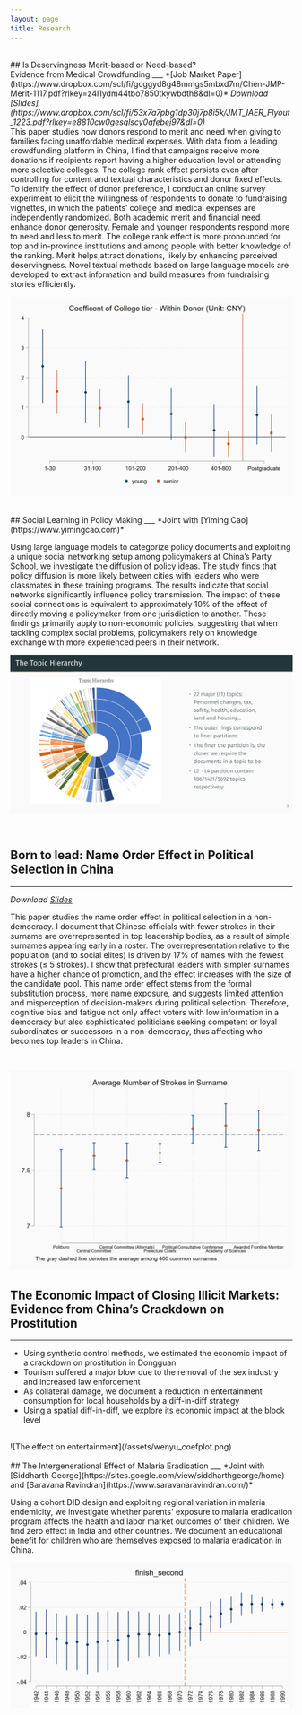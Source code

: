 ```yaml
---
layout: page
title: Research
---
```

<br>
## Is Deservingness Merit-based or Need-based? <br> Evidence from Medical Crowdfunding
___
*[Job Market Paper](https://www.dropbox.com/scl/fi/gcggyd8g48mmgs5mbxd7m/Chen-JMP-Merit-1117.pdf?rlkey=z4l1ydm44tbo7850tkywbdth8&dl=0)*  
<i>Download [Slides](https://www.dropbox.com/scl/fi/53x7a7pbg1dp30j7p8i5k/JMT_IAER_Flyout_1223.pdf?rlkey=e8810cw0gesqlscy0afebej97&dl=0)</i>

<br>
This paper studies how donors respond to merit and need when giving to families facing unaffordable medical expenses. With data from a leading crowdfunding platform in China, I find that campaigns receive more donations if recipients report having a higher education level or attending more selective colleges. The college rank effect persists even after controlling for content and textual characteristics and donor fixed effects. To identify the effect of donor preference, I conduct an online survey experiment to elicit the willingness of respondents to donate to fundraising vignettes, in which the patients’ college and medical expenses are independently randomized. Both academic merit and financial need enhance donor generosity. Female and younger respondents respond more to need and less to merit. The college rank effect is more pronounced for top and in-province institutions and among people with better knowledge of the ranking. Merit helps attract donations, likely by enhancing perceived deservingness. Novel textual methods based on large language models are developed to extract information and build measures from fundraising stories efficiently.
<br>

![Academic Merit Effect on Donation](/assets/coltier1210.png)

<br>
## Social Learning in Policy Making 
___
*Joint with [Yiming Cao](https://www.yimingcao.com)*  
<!--- <i>Download [Here](https://www.dropbox.com/scl/fi/yzlov9we69mhr2l72rpbo/Paper2_policydiffusion.pdf?rlkey=ylh9s9xmkij6ewiway6omvp8j&dl=0)</i>  --->

Using large language models to categorize policy documents and exploiting a unique social networking setup among policymakers at China’s Party School, we investigate the diffusion of policy ideas. The study finds that policy diffusion is more likely between cities with leaders who were classmates in these training programs. The results indicate that social networks significantly influence policy transmission. The impact of these social connections is equivalent to approximately 10% of the effect of directly moving a policymaker from one jurisdiction to another. These findings primarily apply to non-economic policies, suggesting that when tackling complex social problems, policymakers rely on knowledge exchange with more experienced peers in their network.
<br> 

![Topic Hierarchy by BERT](/assets/the_topic_hierarchy.png)

<br>

## Born to lead: Name Order Effect in Political Selection in China
___
<i>Download [Slides](https://www.dropbox.com/scl/fi/stazf32pc6wabi8pf4pfc/Strokes_slides_0322.pdf?rlkey=cgalem1h0o09b31b1s5swi2q3&dl=0)</i>

This paper studies the name order effect in political selection in a non-democracy. I document that Chinese officials with fewer strokes in their surname are overrepresented in top leadership bodies, as a result of simple surnames appearing early in a roster. The overrepresentation relative to the population (and to social elites) is driven by 17% of names with the fewest strokes (≤ 5 strokes). I show that prefectural leaders with simpler surnames have a higher chance of promotion, and the effect increases with the size of the candidate pool. This name order effect stems from the formal substitution process, more name exposure, and suggests limited attention and misperception of decision-makers during political selection. Therefore, cognitive bias and fatigue not only affect voters with low information in a democracy but also sophisticated politicians seeking competent or loyal subordinates or successors in a non-democracy, thus affecting who becomes top leaders in China.


<br>

![Number of Strokes](/assets/nstrokeciplot.png)

## The Economic Impact of Closing Illicit Markets:<br> Evidence from China’s Crackdown on Prostitution
___

* Using synthetic control methods, we estimated the economic impact of a crackdown on prostitution in Dongguan
* Tourism suffered a major blow due to the removal of the sex industry and increased law enforcement
* As collateral damage, we document a reduction in entertainment consumption for local households by a diff-in-diff strategy
* Using a spatial diff-in-diff, we explore its economic impact at the block level
<br>
![The effect on entertainment](/assets/wenyu_coefplot.png)
<br>



<br>
## The Intergenerational Effect of Malaria Eradication 
___
*Joint with [Siddharth George](https://sites.google.com/view/siddharthgeorge/home) and [Saravana Ravindran](https://www.saravanaravindran.com/)*  

Using a cohort DID design and exploiting regional variation in malaria endemicity,
we investigate whether parents' exposure to malaria eradication program affects the health and labor market outcomes of their children. We find zero effect in India and other countries. We document an educational benefit for children who are themselves exposed to malaria eradication in China. 

![MalariaChina](/assets/finish-second-school.png)



